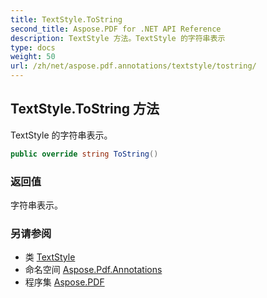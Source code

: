 ```yaml
---
title: TextStyle.ToString
second_title: Aspose.PDF for .NET API Reference
description: TextStyle 方法。TextStyle 的字符串表示
type: docs
weight: 50
url: /zh/net/aspose.pdf.annotations/textstyle/tostring/
---
```

## TextStyle.ToString 方法

TextStyle 的字符串表示。

```csharp
public override string ToString()
```

### 返回值

字符串表示。

### 另请参阅

* 类 [TextStyle](../)
* 命名空间 [Aspose.Pdf.Annotations](../../../aspose.pdf.annotations/)
* 程序集 [Aspose.PDF](../../../)